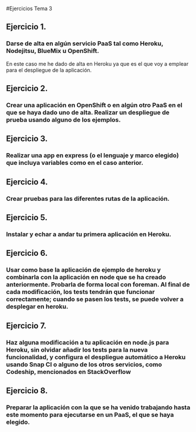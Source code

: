 ﻿#Ejercicios Tema 3

## Ejercicio 1.
### Darse de alta en algún servicio PaaS tal como Heroku, Nodejitsu, BlueMix u OpenShift.
En este caso me he dado de alta en Heroku ya que es el que voy a emplear para el despliegue de la aplicación.



## Ejercicio 2.
### Crear una aplicación en OpenShift o en algún otro PaaS en el que se haya dado uno de alta. Realizar un despliegue de prueba usando alguno de los ejemplos.


## Ejercicio 3.
### Realizar una app en express (o el lenguaje y marco elegido) que incluya variables como en el caso anterior.


## Ejercicio 4.
### Crear pruebas para las diferentes rutas de la aplicación.


## Ejercicio 5.
### Instalar y echar a andar tu primera aplicación en Heroku.


## Ejercicio 6.
### Usar como base la aplicación de ejemplo de heroku y combinarla con la aplicación en node que se ha creado anteriormente. Probarla de forma local con foreman. Al final de cada modificación, los tests tendrán que funcionar correctamente; cuando se pasen los tests, se puede volver a desplegar en heroku.


## Ejercicio 7.
### Haz alguna modificación a tu aplicación en node.js para Heroku, sin olvidar añadir los tests para la nueva funcionalidad, y configura el despliegue automático a Heroku usando Snap CI o alguno de los otros servicios, como Codeship, mencionados en StackOverflow


## Ejercicio 8.
### Preparar la aplicación con la que se ha venido trabajando hasta este momento para ejecutarse en un PaaS, el que se haya elegido.
